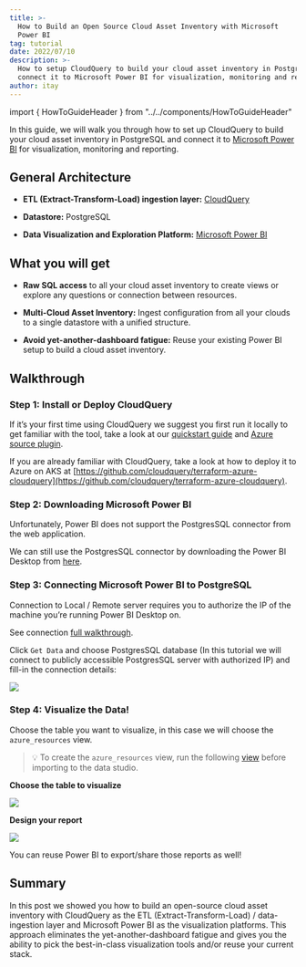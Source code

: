 ```yaml
---
title: >-
  How to Build an Open Source Cloud Asset Inventory with Microsoft
  Power BI
tag: tutorial
date: 2022/07/10
description: >-
  How to setup CloudQuery to build your cloud asset inventory in PostgreSQL and
  connect it to Microsoft Power BI for visualization, monitoring and reporting.
author: itay
---
```


import { HowToGuideHeader } from "../../components/HowToGuideHeader"

<HowToGuideHeader/>

In this guide, we will walk you through how to set up CloudQuery to build your cloud asset inventory in PostgreSQL and connect it to [Microsoft Power BI](https://powerbi.microsoft.com/) for visualization, monitoring and reporting.

## General Architecture

- **ETL (Extract-Transform-Load) ingestion layer:** [CloudQuery](https://github.com/cloudquery/cloudquery)

- **Datastore:** PostgreSQL

- **Data Visualization and Exploration Platform:** [Microsoft Power BI](https://powerbi.microsoft.com/)

## What you will get

- **Raw SQL access** to all your cloud asset inventory to create views or explore any questions or connection between resources.

- **Multi-Cloud Asset Inventory:** Ingest configuration from all your clouds to a single datastore with a unified structure.

- **Avoid yet-another-dashboard fatigue:** Reuse your existing Power BI setup to build a cloud asset inventory.

## Walkthrough

### Step 1: **Install or Deploy CloudQuery**

If it’s your first time using CloudQuery we suggest you first run it locally to get familiar with the tool, take a look at our [quickstart guide](/docs/quickstart) and [Azure source plugin](/docs/plugins/sources/azure/overview).

If you are already familiar with CloudQuery, take a look at how to deploy it to Azure on AKS at [https://github.com/cloudquery/terraform-azure-cloudquery](https://github.com/cloudquery/terraform-azure-cloudquery).

### Step 2: Downloading Microsoft Power BI

Unfortunately, Power BI does not support the PostgresSQL connector from the web application.

We can still use the PostgresSQL connector by downloading the Power BI Desktop from [here](https://www.microsoft.com/en-us/download/details.aspx?id=58494).

### Step 3: Connecting Microsoft Power BI to PostgreSQL

Connection to Local / Remote server requires you to authorize the IP of the machine you’re running Power BI Desktop on.

See connection [full walkthrough](https://docs.microsoft.com/en-us/power-query/connectors/postgresql).

Click `Get Data` and choose PostgresSQL database (In this tutorial we will connect to publicly accessible PostgresSQL server with authorized IP) and fill-in the connection details:

![](/images/blog/cloud-asset-inventory-cloudquery-microsoft-power-bi/image0.png)

### Step 4: Visualize the Data!

Choose the table you want to visualize, in this case we will choose the `azure_resources` view.

> 💡 To create the `azure_resources` view, run the following [view](https://github.com/cloudquery/cq-provider-azure/blob/main/views/resource.sql) before importing to the data studio.

**Choose the table to visualize**

![](/images/blog/cloud-asset-inventory-cloudquery-microsoft-power-bi/image1.png)

**Design your report**

![](/images/blog/cloud-asset-inventory-cloudquery-microsoft-power-bi/image2.png)

You can reuse Power BI to export/share those reports as well!

## Summary

In this post we showed you how to build an open-source cloud asset inventory with CloudQuery as the ETL (Extract-Transform-Load) / data-ingestion layer and Microsoft Power BI as the visualization platforms. This approach eliminates the yet-another-dashboard fatigue and gives you the ability to pick the best-in-class visualization tools and/or reuse your current stack.
